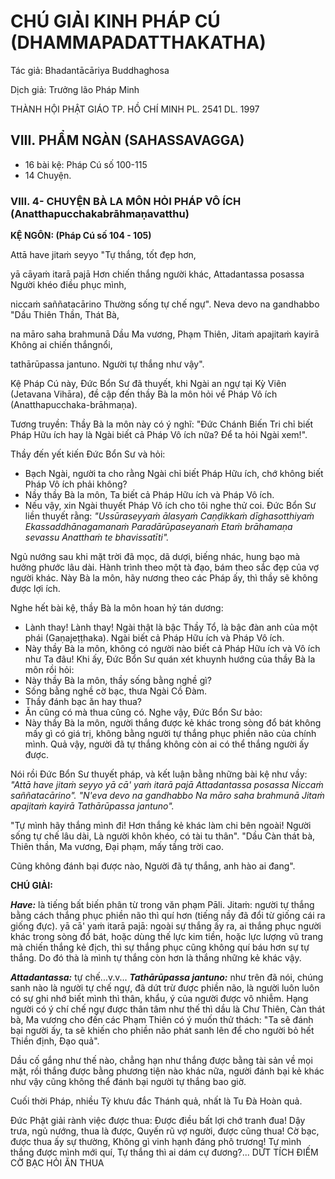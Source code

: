 # CHÚ GIẢI KINH PHÁP CÚ (DHAMMAPADATTHAKATHA)

Tác giả: Bhadantācāriya Buddhaghosa

Dịch giả: Trưởng lão Pháp Minh

THÀNH HỘI PHẬT GIÁO TP. HỒ CHÍ MINH
PL. 2541 DL. 1997

## VIII. PHẨM NGÀN (SAHASSAVAGGA)

- 16 bài kệ: Pháp Cú số 100-115
- 14 Chuyện.

### VIII. 4- CHUYỆN BÀ LA MÔN HỎI PHÁP VÔ ÍCH (Anatthapucchakabrāhmaṇavatthu)

**KỆ NGÔN: (Pháp Cú số 104 - 105)**

Attā have jitaṁ seyyo "Tự thắng, tốt đẹp hơn,

yā cāyaṁ itarā pajā Hơn chiến thắng người khác,
Attadantassa posassa Người khéo điều phục mình,

niccaṁ saññatacārino Thường sống tự chế ngự".
Neva devo na gandhabbo "Dầu Thiên Thần, Thát Bà,

na māro saha brahmunā Dầu Ma vương, Phạm Thiên,
Jitaṁ apajitaṁ kayirā Không ai chiến thắngnổi,

tathārūpassa jantuno. Người tự thắng như vậy".

Kệ Pháp Cú này, Đức Bổn Sư đã thuyết, khi Ngài an ngự tại Kỳ Viên (Jetavana Vihāra), đề cập đến thầy Bà la môn hỏi về Pháp Vô ích (Anatthapucchaka-brāhmaṇa).

Tương truyền: Thầy Bà la môn này có ý nghĩ: "Đức Chánh Biến Tri chỉ biết Pháp Hữu ích hay là
Ngài biết cả Pháp Vô ích nữa? Để ta hỏi Ngài xem!".

Thầy đến yết kiến Đức Bổn Sư và hỏi:

- Bạch Ngài, người ta cho rằng Ngài chỉ biết Pháp Hữu ích, chớ không biết Pháp Vô ích phải không?
- Nầy thầy Bà la môn, Ta biết cả Pháp Hữu ích và Pháp Vô ích.
- Nếu vậy, xin Ngài thuyết Pháp Vô ích cho tôi nghe thử coi. Đức Bổn Sư liền thuyết rằng: _"Ussūraseyyaṁ ālasyaṁ
  Caṇḍikkaṁ dīghasotthiyaṁ
  Ekassaddhānagamanaṁ
  Paradārūpaseyanaṁ
  Etaṁ brāhamaṇa sevassu
  Anatthaṁ te bhavissatīti"._

Ngủ nướng sau khi mặt trời đã mọc, dã dượi, biếng nhác, hung bạo mà hưởng phước lâu dài.
Hành trình theo một tà đạo, bám theo sắc đẹp của vợ người khác. Này Bà la môn, hãy nương theo các
Pháp ấy, thì thầy sẽ không được lợi ích.

Nghe hết bài kệ, thầy Bà la môn hoan hỷ tán dương:

- Lành thay! Lành thay! Ngài thật là bậc Thầy Tổ, là bậc đàn anh của một phái (Gaṇajeṭṭhaka).
  Ngài biết cả Pháp Hữu ích và Pháp Vô ích.
- Này thầy Bà la môn, không có người nào biết cả Pháp Hữu ích và Vô ích như Ta đâu!
  Khi ấy, Đức Bổn Sư quán xét khuynh hướng của thầy Bà la môn rồi hỏi:
- Này thầy Bà la môn, thầy sống bằng nghề gì?
- Sống bằng nghề cờ bạc, thưa Ngài Cồ Đàm.
- Thầy đánh bạc ăn hay thua?
- Ăn cũng có mà thua cũng có.
  Nghe vậy, Đức Bổn Sư bảo:
- Này thầy Bà la môn, người thắng được kẻ khác trong sòng đổ bát không mấy gì có giá trị, không bằng người tự thắng phục phiền não của chính mình. Quả vậy, người đã tự thắng không còn ai có thể thắng người ấy được.

Nói rồi Đức Bổn Sư thuyết pháp, và kết luận bằng những bài kệ như vầy: _"Attā have jitaṁ seyyo yā cā' yaṁ itarā pajā
Attadantassa posassa
Niccaṁ saññatacārino". "N'eva devo na gandhabbo
Na māro saha brahmunā
Jitaṁ apajitaṁ kayirā
Tathārūpassa jantuno"._

"Tự mình hãy thắng mình đi!
Hơn thắng kẻ khác làm chi bên ngoài!
Người sống tự chế lâu dài,
Là người khôn khéo, có tài tu thân". "Dầu Càn thát bà, Thiên thần,
Ma vương, Đại phạm, mấy tầng trời cao.

Cũng không đánh bại được nào,
Người đã tự thắng, anh hào ai đang".

**CHÚ GIẢI:**

**_Have:_** là tiếng bất biến phân từ trong văn phạm Pāli. Jitaṁ: người tự thắng bằng cách thắng phục phiền não thì quí hơn (tiếng nầy đã đổi từ giống cái ra giống đực). yā cā' yaṁ itarā pajā: ngoài sự thắng ấy ra, ai thắng phục người khác trong sòng đổ bát, hoặc dùng thế lực kim tiền, hoặc lực lượng vũ trang mà chiến thắng kẻ địch, thì sự thắng phục cũng không quí báu hơn sự tự thắng. Do đó thà là mình tự thắng còn hơn là thắng những kẻ khác vậy.

**_Attadantassa:_** tự chế...v.v... **_Tathārūpassa jantuno:_** như trên đã nói, chúng sanh nào là người tự chế ngự, đã dứt trừ được phiền não, là người luôn luôn có sự ghi nhớ biết mình thì thân, khẩu, ý của người được vô nhiễm.
Hạng người có ý chí chế ngự được thân tâm như thế thì dầu là Chư Thiên, Càn thát bà, Ma vương cho đến các Phạm Thiên có ý muốn thử thách: "Ta sẽ đánh bại người ấy, ta sẽ khiến cho phiền não phát sanh lên để cho người bỏ hết Thiền định, Đạo quả".

Dầu cố gắng như thế nào, chẳng hạn như thắng được bằng tài sản về mọi mặt, rồi thắng được bằng phương tiện nào khác nữa, người đánh bại kẻ khác như vậy cũng không thể đánh bại người tự thắng bao giờ.

Cuối thời Pháp, nhiều Tỳ khưu đắc Thánh quả, nhất là Tu Đà Hoàn quả.

Đức Phật giải rành việc được thua: Được điều bất lợi chớ tranh đua!
Dậy trưa, ngủ nướng, thua là được,
Quyến rũ vợ người, được cũng thua!
Cờ bạc, được thua ấy sự thường,
Không gì vinh hạnh đáng phô trương!
Tự mình thắng được mình mới quí,
Tự thắng thì ai dám cự đương?...
DỨT TÍCH ĐIẾM CỜ BẠC HỎI ĂN THUA
